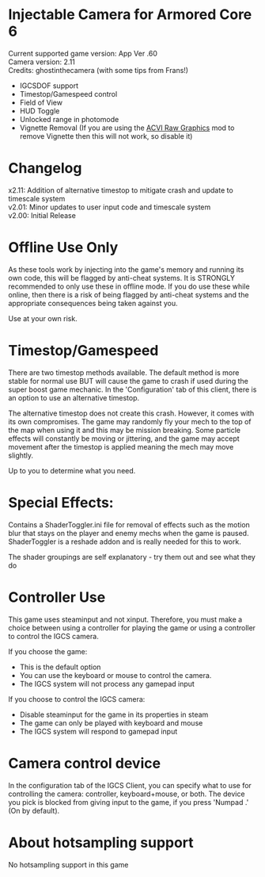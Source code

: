 Injectable Camera for Armored Core 6
============================

Current supported game version: App Ver .60     
Camera version: 2.11   
Credits: ghostinthecamera (with some tips from Frans!)     

- IGCSDOF support
- Timestop/Gamespeed control
- Field of View
- HUD Toggle
- Unlocked range in photomode
- Vignette Removal (If you are using the [ACVI Raw Graphics](https://www.nexusmods.com/armoredcore6firesofrubicon/mods/121) mod to remove Vignette then this will not work, so disable it)
 
Changelog
==============
x2.11: Addition of alternative timestop to mitigate crash and update to timescale system  
v2.01: Minor updates to user input code and timescale system  
v2.00: Initial Release  

Offline Use Only 
==================
As these tools work by injecting into the game's memory and running its own code, this will be flagged by anti-cheat systems. It is STRONGLY recommended to only use these in offline mode.  If you do use these while online, then there is a risk of being flagged by anti-cheat systems and the appropriate consequences being taken against you. 

Use at your own risk.

Timestop/Gamespeed
==================
There are two timestop methods available. The default method is more stable for normal use BUT will cause the game
to crash if used during the super boost game mechanic. In the 'Configuration' tab of this client, there is an option
to use an alternative timestop.  
  
The alternative timestop does not create this crash. However, it comes with its own compromises. The game may randomly
fly your mech to the top of the map when using it and this may be mission breaking. Some particle effects will constantly
be moving or jittering, and the game may accept movement after the timestop is applied meaning the mech may move slightly.  
  
Up to you to determine what you need.
  
Special Effects:
=============
Contains a ShaderToggler.ini file for removal of effects such as the motion blur that stays on the player and enemy mechs when the game is paused. ShaderToggler is a reshade addon and is really needed for this to work.

The shader groupings are self explanatory - try them out and see what they do

Controller Use
==============
This game uses steaminput and not xinput. Therefore, you must make a choice between using a controller for playing the game or using a controller to control the IGCS camera.

If you choose the game:
- This is the default option
- You can use the keyboard or mouse to control the camera.
- The IGCS system will not process any gamepad input

If you choose to control the IGCS camera:
- Disable steaminput for the game in its properties in steam
- The game can only be played with keyboard and mouse
- The IGCS system will respond to gamepad input

Camera control device
========================
In the configuration tab of the IGCS Client, you can specify what to use for controlling the camera: 
controller, keyboard+mouse, or both. The device you pick is blocked from giving input to the game, 
if you press 'Numpad .' (On by default). 

About hotsampling support
==========================
No hotsampling support in this game
